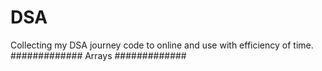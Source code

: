 # DSA
Collecting my DSA journey code to online and use with efficiency of time.
#############  Arrays  ############# 
